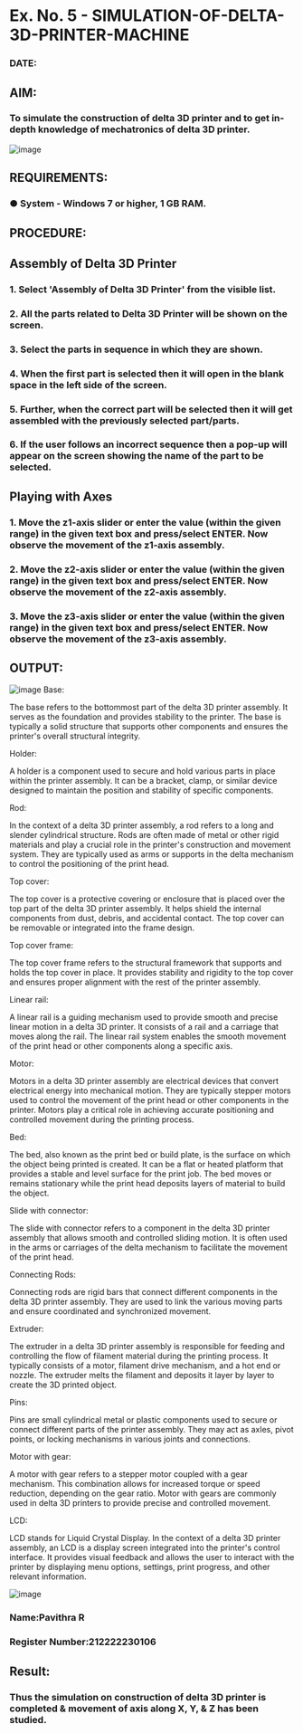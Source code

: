 # Ex. No. 5 - SIMULATION-OF-DELTA-3D-PRINTER-MACHINE

### DATE: 
## AIM:
### To simulate the construction of delta 3D printer and to get in-depth knowledge of mechatronics of delta 3D printer.

![image](https://github.com/Sellakumar1987/Ex.-No.-5---SIMULATION-OF-DELTA-3D-PRINTER-MACHINE/assets/113594316/c784471e-098f-456d-9c1b-e9f0ce56cc9b)

## REQUIREMENTS:
### ●	System - Windows 7 or higher, 1 GB RAM.

## PROCEDURE:

## Assembly of Delta 3D Printer
### 1.	Select 'Assembly of Delta 3D Printer' from the visible list.
### 2.	All the parts related to Delta 3D Printer will be shown on the screen.
### 3.	Select the parts in sequence in which they are shown.
### 4.	When the first part is selected then it will open in the blank space in the left side of the screen.
### 5.	Further, when the correct part will be selected then it will get assembled with the previously selected part/parts.
### 6.	If the user follows an incorrect sequence then a pop-up will appear on the screen showing the name of the part to be selected.

## Playing with Axes
### 1.	Move the z1-axis slider or enter the value (within the given range) in the given text box and press/select ENTER. Now observe the movement of the z1-axis assembly.
### 2.	Move the z2-axis slider or enter the value (within the given range) in the given text box and press/select ENTER. Now observe the movement of the z2-axis assembly.
### 3.	Move the z3-axis slider or enter the value (within the given range) in the given text box and press/select ENTER. Now observe the movement of the z3-axis assembly.

## OUTPUT:
![image](https://github.com/Pavithraramasaamy/Ex.-No.-5---SIMULATION-OF-DELTA-3D-PRINTER-MACHINE/assets/118596964/87247960-95ac-4694-94db-718061445bb9)
Base:

The base refers to the bottommost part of the delta 3D printer assembly. It serves as the foundation and provides stability to the printer. The base is typically a solid structure that supports other components and ensures the printer's overall structural integrity.

Holder:

A holder is a component used to secure and hold various parts in place within the printer assembly. It can be a bracket, clamp, or similar device designed to maintain the position and stability of specific components.

Rod:

In the context of a delta 3D printer assembly, a rod refers to a long and slender cylindrical structure. Rods are often made of metal or other rigid materials and play a crucial role in the printer's construction and movement system. They are typically used as arms or supports in the delta mechanism to control the positioning of the print head.

Top cover:

The top cover is a protective covering or enclosure that is placed over the top part of the delta 3D printer assembly. It helps shield the internal components from dust, debris, and accidental contact. The top cover can be removable or integrated into the frame design.

Top cover frame:

The top cover frame refers to the structural framework that supports and holds the top cover in place. It provides stability and rigidity to the top cover and ensures proper alignment with the rest of the printer assembly.

Linear rail:

A linear rail is a guiding mechanism used to provide smooth and precise linear motion in a delta 3D printer. It consists of a rail and a carriage that moves along the rail. The linear rail system enables the smooth movement of the print head or other components along a specific axis.

Motor:

Motors in a delta 3D printer assembly are electrical devices that convert electrical energy into mechanical motion. They are typically stepper motors used to control the movement of the print head or other components in the printer. Motors play a critical role in achieving accurate positioning and controlled movement during the printing process.

Bed:

The bed, also known as the print bed or build plate, is the surface on which the object being printed is created. It can be a flat or heated platform that provides a stable and level surface for the print job. The bed moves or remains stationary while the print head deposits layers of material to build the object.

Slide with connector:

The slide with connector refers to a component in the delta 3D printer assembly that allows smooth and controlled sliding motion. It is often used in the arms or carriages of the delta mechanism to facilitate the movement of the print head.

Connecting Rods:

Connecting rods are rigid bars that connect different components in the delta 3D printer assembly. They are used to link the various moving parts and ensure coordinated and synchronized movement.

Extruder:

The extruder in a delta 3D printer assembly is responsible for feeding and controlling the flow of filament material during the printing process. It typically consists of a motor, filament drive mechanism, and a hot end or nozzle. The extruder melts the filament and deposits it layer by layer to create the 3D printed object.

Pins:

Pins are small cylindrical metal or plastic components used to secure or connect different parts of the printer assembly. They may act as axles, pivot points, or locking mechanisms in various joints and connections.

Motor with gear:

A motor with gear refers to a stepper motor coupled with a gear mechanism. This combination allows for increased torque or speed reduction, depending on the gear ratio. Motor with gears are commonly used in delta 3D printers to provide precise and controlled movement.

LCD:

LCD stands for Liquid Crystal Display. In the context of a delta 3D printer assembly, an LCD is a display screen integrated into the printer's control interface. It provides visual feedback and allows the user to interact with the printer by displaying menu options, settings, print progress, and other relevant information.

![image](https://github.com/Pavithraramasaamy/Ex.-No.-5---SIMULATION-OF-DELTA-3D-PRINTER-MACHINE/assets/118596964/6fcf6884-7783-47fc-8e9f-05a7c2dcafe1)




### Name:Pavithra R
### Register Number:212222230106

## Result: 
### Thus the simulation on construction of delta 3D printer is completed & movement of axis along X, Y, & Z has been studied.
